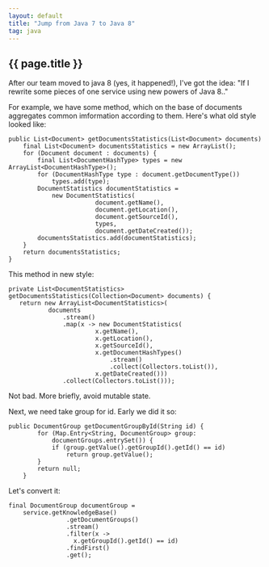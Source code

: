 ```yaml
---
layout: default
title: "Jump from Java 7 to Java 8"
tag: java
---
```


## {{ page.title }}

After our team moved to java 8 (yes, it happened!), I've got the idea: "If I rewrite some pieces of one service using new powers of Java 8.."

For example, we have some method, which on the base of documents aggregates common imformation according to them. Here's what old style looked like:

<pre><code><span class="java_keyword">public</span> List&lt;Document&gt; getDocumentsStatistics(List&lt;Document&gt; documents)
    <span class="java_keyword">final</span> List&lt;Document&gt; documentsStatistics = <span class="java_keyword">new</span> ArrayList();
    <span class="java_keyword">for</span> (Document document : documents) {
        <span class="java_keyword">final</span> List&lt;DocumentHashType&gt; types = <span class="java_keyword">new</span> ArrayList&lt;DocumentHashType&gt;();
        <span class="java_keyword">for</span> (DocumentHashType type : document.getDocumentType())
            types.add(type);
        DocumentStatistics documentStatistics = 
        	<span class="java_keyword">new</span> DocumentStatistics(
                        document.getName(),
                        document.getLocation(),
                        document.getSourceId(),
                        types,
                        document.getDateCreated());
        documentsStatistics.add(documentStatistics);
    }
    <span class="java_keyword">return</span> documentsStatistics;
}
</code></pre>

This method in new style:

<pre><code><span class="java_keyword">private</span> List&lt;DocumentStatistics&gt; getDocumentsStatistics(Collection&lt;Document&gt; documents) {
   <span class="java_keyword">return new</span> ArrayList&lt;DocumentStatistics&gt;(
           documents
               .stream()
               .map(x -> <span class="java_keyword">new</span> DocumentStatistics(
                        x.getName(),
                        x.getLocation(),
                        x.getSourceId(),
                        x.getDocumentHashTypes()
                            .stream()
                            .collect(Collectors.toList()),
                        x.getDateCreated()))
               .collect(Collectors.toList()));
</code></pre>

Not bad. More briefly, avoid mutable state.

Next, we need take group for id. Early we did it so:

<pre><code><span class="java_keyword">public</span> DocumentGroup getDocumentGroupById(String id) {
        <span class="java_keyword">for</span> (Map.Entry&lt;String, DocumentGroup&gt; group:
        	documentGroups.entrySet()) {
            <span class="java_keyword">if</span> (group.getValue().getGroupId().getId() == id)
                <span class="java_keyword">return</span> group.getValue();
        }
        <span class="java_keyword">return</span> null;
    }
</code></pre>

Let's convert it:

<pre><code><span class="java_keyword">final</span> DocumentGroup documentGroup = 
	service.getKnowledgeBase()
                .getDocumentGroups()
                .stream()
                .filter(x ->
               	  x.getGroupId().getId() == id)
                .findFirst()
                .get();
</code></pre>
